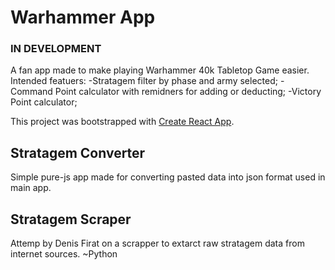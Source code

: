 # Warhammer App
### IN DEVELOPMENT

A fan app made to make playing Warhammer 40k Tabletop Game easier.
Intended featuers:
-Stratagem filter by phase and army selected;
-Command Point calculator with remidners for adding or deducting;
-Victory Point calculator;


This project was bootstrapped with [Create React App](https://github.com/facebook/create-react-app).

## Stratagem Converter
Simple pure-js app made for converting pasted data into json format used in main app.


## Stratagem Scraper
Attemp by Denis Firat on a scrapper to extarct raw stratagem data from internet sources. ~Python